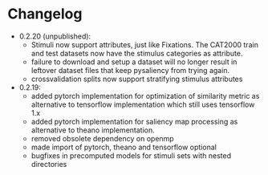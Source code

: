# Changelog

* 0.2.20 (unpublished):
  * Stimuli now support attributes, just like Fixations. The CAT2000 train and test
    datasets now have the stimulus categories as attribute.
  * failure to download and setup a dataset will no longer result in leftover
    dataset files that keep pysaliency from trying again.
  * crossvalidation splits now support stratifying stimulus attributes
* 0.2.19:
  * added pytorch implementation for optimization of similarity metric as alternative
    to tensorflow implementation which still uses tensorflow 1.x
  * added pytorch implementation for saliency map processing as alternative
    to theano implementation.
  * removed obsolete dependency on openmp
  * made import of pytorch, theano and tensorflow optional
  * bugfixes in precomputed models for stimuli sets with nested directories
